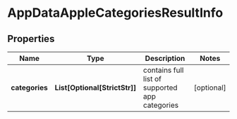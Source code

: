 # AppDataAppleCategoriesResultInfo


## Properties

| Name | Type | Description | Notes |
|------------ | ------------- | ------------- | -------------|
**categories** | **List[Optional[StrictStr]]** | contains full list of supported app categories |[optional]|